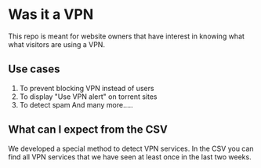 # Was it a VPN
This repo is meant for website owners that have interest in knowing what what visitors are using a VPN.
## Use cases
1. To prevent blocking VPN instead of users
2. To display "Use VPN alert" on torrent sites
3. To detect spam
And many more.....

## What can I expect from the CSV
We developed a special method to detect VPN services. 
In the CSV you can find all VPN services that we have seen at least once in the last two weeks.
